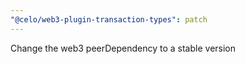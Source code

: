 ```yaml
---
"@celo/web3-plugin-transaction-types": patch
---
```


Change the web3 peerDependency to a stable version
